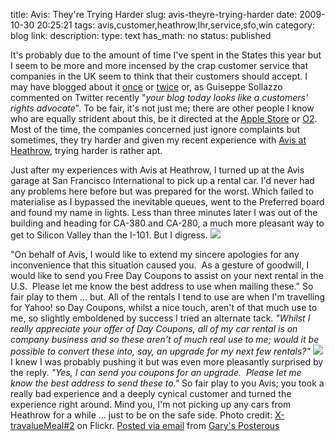 title: Avis: They're Trying Harder 
slug: avis-theyre-trying-harder
date: 2009-10-30 20:25:21
tags: avis,customer,heathrow,lhr,service,sfo,win
category: blog
link: 
description: 
type: text
has_math: no
status: published

It's probably due to the amount of time I've spent in the States this year but I seem to be more and more incensed by the crap customer service that companies in the UK seem to think that their customers should accept. I may have blogged about it [once](/2009/10/24/an-open-letter-to-asda-and-walmart/ "/2009/10/24/an-open-letter-to-asda-and-walmart/") or [twice](/2009/09/27/avis-less-we-try-harder-more-we-cant-be-bothered/ "/2009/09/27/avis-less-we-try-harder-more-we-cant-be-bothered/") or, as Guiseppe Sollazzo commented on Twitter recently "*your blog today looks like a customers' rights advocate*". To be fair, it's not just me; there are other people I know who are equally strident about this, be it directed at the [Apple Store](https://blog.lostinspatial.com/2009/10/29/badly-done-apple-badly-done/ "https://blog.lostinspatial.com/2009/10/29/badly-done-apple-badly-done/") or [O2](https://honestlyreal.wordpress.com/2009/09/08/when-customer-service-is-nearly-almost-adequate/ "https://honestlyreal.wordpress.com/2009/09/08/when-customer-service-is-nearly-almost-adequate/"). Most of the time, the companies concerned just ignore complaints but sometimes, they try harder and given my recent experience with [Avis at Heathrow](/2009/09/27/avis-less-we-try-harder-more-we-cant-be-bothered/ "/2009/09/27/avis-less-we-try-harder-more-we-cant-be-bothered/"), trying harder is rather apt.

<!-- TEASER_END -->

Just after my experiences with Avis at Heathrow, I turned up at the Avis garage at San Francisco International to pick up a rental car. I'd never had any problems here before but was prepared for the worst. Which failed to materialise as I bypassed the inevitable queues, went to the Preferred board and found my name in lights. Less than three minutes later I was out of the building and heading for CA-380 and CA-280, a much more pleasant way to get to Silicon Valley than the I-101. But I digress.
![](https://posterous.com/getfile/files.posterous.com/vicchi/XfBooJySBlAGSUKn4TrYxOY1AN0yWo3gBuZ88wIWBr7LfVdEAKuuCXh1IOVJ/IMG_2149.jpg)

"On behalf of Avis, I would like to extend my sincere apologies for any inconvenience that this situation caused you.  As a gesture of goodwill, I would like to send you Free Day Coupons to assist on your next rental in the U.S.  Please let me know the best address to use when mailing these."
So fair play to them ... but. All of the rentals I tend to use are when I'm travelling for Yahoo! so Day Coupons, whilst a nice touch, aren't of that much use to me, so slightly emboldened by success I tried an alternate tack.
*"Whilst I really appreciate your offer of Day Coupons, all of my car rental is on company business and so these aren't of much real use to me; would it be possible to convert these into, say, an upgrade for my next few rentals?"*
[![](https://farm1.static.flickr.com/41/82407905_288dacd65d.jpg)](https://www.flickr.com/photos/barhamand/82407905/ "https://www.flickr.com/photos/barhamand/82407905/")
I knew I was probably pushing it but was even more pleasantly surprised by the reply.
*"Yes, I can send you coupons for an upgrade.  Please let me know the best address to send these to."*
So fair play to you Avis; you took a really bad experience and a deeply cynical customer and turned the experience right around. Mind you, I'm not picking up any cars from Heathrow for a while ... just to be on the safe side.
Photo credit: [X-travalueMeal#2](https://www.flickr.com/photos/barhamand/82407905/ "https://www.flickr.com/photos/barhamand/82407905/") on Flickr.
[Posted via email](https://posterous.com "https://posterous.com") from [Gary's Posterous](https://vicchi.posterous.com/avis-theyre-trying-harder "https://vicchi.posterous.com/avis-theyre-trying-harder")



